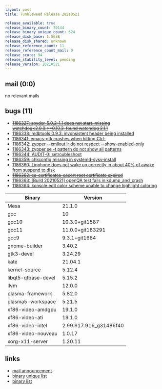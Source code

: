 ```yaml
---
layout: post
title: Tumbleweed Release 20210521

release_available: true
release_binary_count: 70144
release_binary_unique_count: 624
release_disk_base: 1.5GiB
release_disk_shared: unknown
release_reference_count: 11
release_reference_count_mail: 0
release_score: 94
release_stability_level: pending
release_version: 20210521
---
```


## mail (0:0)

no relevant mails

## bugs (11)

<!--more-->

- ~~[1186327: spyder-5.0.2-1.1 does not start, missing watchdog<2.0.0,>=0.10.3, found watchdog 2.1.1](https://bugzilla.opensuse.org/show_bug.cgi?id=1186327)~~
- [1186338: mdbtools 0.9.3: invonsistent header being installed](https://bugzilla.opensuse.org/show_bug.cgi?id=1186338)
- [1186341: emacs-gtk crashes when hitting Ctrl-<space>](https://bugzilla.opensuse.org/show_bug.cgi?id=1186341)
- [1186342: zypper --xmllout lr do not respect --show-enabled-only](https://bugzilla.opensuse.org/show_bug.cgi?id=1186342)
- [1186343: zypper se -t pattern do not show all patterns](https://bugzilla.opensuse.org/show_bug.cgi?id=1186343)
- [1186344: AUDIT-0: setroubleshoot](https://bugzilla.opensuse.org/show_bug.cgi?id=1186344)
- [1186359: chkconfig missing in systemd-sysv-install](https://bugzilla.opensuse.org/show_bug.cgi?id=1186359)
- [1186360: Linphone does not wake up correctly in about 40% of awake from suspend to disk](https://bugzilla.opensuse.org/show_bug.cgi?id=1186360)
- ~~[1186362: ca-certificates-cacert root certificate expired](https://bugzilla.opensuse.org/show_bug.cgi?id=1186362)~~
- [1186363: \[Build 20210521\] openQA test fails in kdump_and_crash](https://bugzilla.opensuse.org/show_bug.cgi?id=1186363)
- [1186364: konsole edit color scheme unable to change highlight coloring](https://bugzilla.opensuse.org/show_bug.cgi?id=1186364)

Binary | Version
--- | ---
Mesa | 21.1.0
gcc | 10
gcc10 | 10.3.0+git1587
gcc11 | 11.0.0+git183291
gcc9 | 9.3.1+git1684
gnome-builder | 3.40.2
gtk3-devel | 3.24.29
kate | 21.04.1
kernel-source | 5.12.4
libqt5-qtbase-devel | 5.15.2
llvm | 12.0.0
plasma-framework | 5.82.0
plasma5-workspace | 5.21.5
xf86-video-amdgpu | 19.1.0
xf86-video-ati | 19.1.0
xf86-video-intel | 2.99.917.916_g31486f40
xf86-video-nouveau | 1.0.17
xorg-x11-server | 1.20.11

## links

- [mail announcement](https://github.com/boombatower/tumbleweed-review/issues/10)
- [binary unique list](http://download.opensuse.org/history/20210521/rpm.unique.list)
- [binary list](http://download.opensuse.org/history/20210521/rpm.list)
